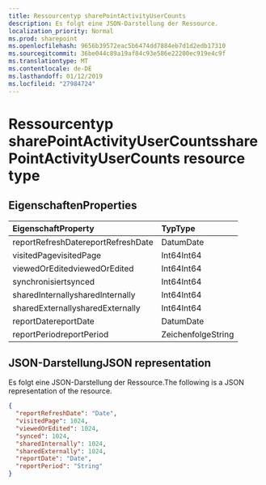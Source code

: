 ```yaml
---
title: Ressourcentyp sharePointActivityUserCounts
description: Es folgt eine JSON-Darstellung der Ressource.
localization_priority: Normal
ms.prod: sharepoint
ms.openlocfilehash: 9656b39572eac5b6474dd7884eb7d1d2edb17310
ms.sourcegitcommit: 36be044c89a19af84c93e586e22200ec919e4c9f
ms.translationtype: MT
ms.contentlocale: de-DE
ms.lasthandoff: 01/12/2019
ms.locfileid: "27984724"
---
```

# <a name="sharepointactivityusercounts-resource-type"></a><span data-ttu-id="eb1ef-103">Ressourcentyp sharePointActivityUserCounts</span><span class="sxs-lookup"><span data-stu-id="eb1ef-103">sharePointActivityUserCounts resource type</span></span>

## <a name="properties"></a><span data-ttu-id="eb1ef-104">Eigenschaften</span><span class="sxs-lookup"><span data-stu-id="eb1ef-104">Properties</span></span>

| <span data-ttu-id="eb1ef-105">Eigenschaft</span><span class="sxs-lookup"><span data-stu-id="eb1ef-105">Property</span></span>          | <span data-ttu-id="eb1ef-106">Typ</span><span class="sxs-lookup"><span data-stu-id="eb1ef-106">Type</span></span>   |
| :---------------- | :----- |
| <span data-ttu-id="eb1ef-107">reportRefreshDate</span><span class="sxs-lookup"><span data-stu-id="eb1ef-107">reportRefreshDate</span></span> | <span data-ttu-id="eb1ef-108">Datum</span><span class="sxs-lookup"><span data-stu-id="eb1ef-108">Date</span></span>   |
| <span data-ttu-id="eb1ef-109">visitedPage</span><span class="sxs-lookup"><span data-stu-id="eb1ef-109">visitedPage</span></span>       | <span data-ttu-id="eb1ef-110">Int64</span><span class="sxs-lookup"><span data-stu-id="eb1ef-110">Int64</span></span>  |
| <span data-ttu-id="eb1ef-111">viewedOrEdited</span><span class="sxs-lookup"><span data-stu-id="eb1ef-111">viewedOrEdited</span></span>    | <span data-ttu-id="eb1ef-112">Int64</span><span class="sxs-lookup"><span data-stu-id="eb1ef-112">Int64</span></span>  |
| <span data-ttu-id="eb1ef-113">synchronisiert</span><span class="sxs-lookup"><span data-stu-id="eb1ef-113">synced</span></span>            | <span data-ttu-id="eb1ef-114">Int64</span><span class="sxs-lookup"><span data-stu-id="eb1ef-114">Int64</span></span>  |
| <span data-ttu-id="eb1ef-115">sharedInternally</span><span class="sxs-lookup"><span data-stu-id="eb1ef-115">sharedInternally</span></span>  | <span data-ttu-id="eb1ef-116">Int64</span><span class="sxs-lookup"><span data-stu-id="eb1ef-116">Int64</span></span>  |
| <span data-ttu-id="eb1ef-117">sharedExternally</span><span class="sxs-lookup"><span data-stu-id="eb1ef-117">sharedExternally</span></span>  | <span data-ttu-id="eb1ef-118">Int64</span><span class="sxs-lookup"><span data-stu-id="eb1ef-118">Int64</span></span>  |
| <span data-ttu-id="eb1ef-119">reportDate</span><span class="sxs-lookup"><span data-stu-id="eb1ef-119">reportDate</span></span>        | <span data-ttu-id="eb1ef-120">Datum</span><span class="sxs-lookup"><span data-stu-id="eb1ef-120">Date</span></span>   |
| <span data-ttu-id="eb1ef-121">reportPeriod</span><span class="sxs-lookup"><span data-stu-id="eb1ef-121">reportPeriod</span></span>      | <span data-ttu-id="eb1ef-122">Zeichenfolge</span><span class="sxs-lookup"><span data-stu-id="eb1ef-122">String</span></span> |

## <a name="json-representation"></a><span data-ttu-id="eb1ef-123">JSON-Darstellung</span><span class="sxs-lookup"><span data-stu-id="eb1ef-123">JSON representation</span></span>

<span data-ttu-id="eb1ef-124">Es folgt eine JSON-Darstellung der Ressource.</span><span class="sxs-lookup"><span data-stu-id="eb1ef-124">The following is a JSON representation of the resource.</span></span>

<!-- {
  "blockType": "resource",
  "@odata.type": "microsoft.graph.sharePointActivityUserCounts"
} -->

```json
{
  "reportRefreshDate": "Date", 
  "visitedPage": 1024, 
  "viewedOrEdited": 1024, 
  "synced": 1024, 
  "sharedInternally": 1024, 
  "sharedExternally": 1024, 
  "reportDate": "Date", 
  "reportPeriod": "String"
}
```
